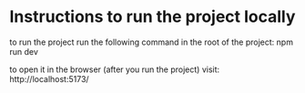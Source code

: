 # Instructions to run the project locally

to run the project run the following command in the root of the project:
npm run dev

to open it in the browser (after you run the project) visit:
http://localhost:5173/
